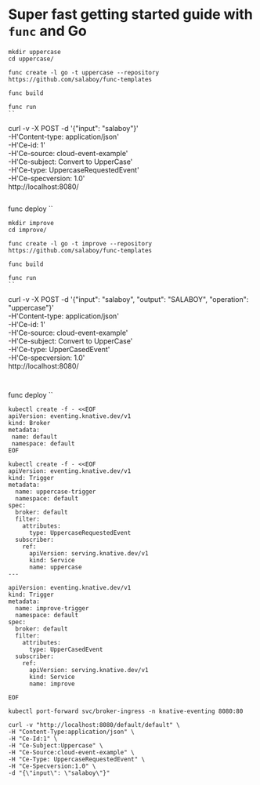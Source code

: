 # Super fast getting started guide with `func` and Go

```
mkdir uppercase
cd uppercase/
```

```
func create -l go -t uppercase --repository https://github.com/salaboy/func-templates
```

```
func build 
```

```
func run
``

```
curl -v -X POST -d '{"input": "salaboy"}' \
  -H'Content-type: application/json' \
  -H'Ce-id: 1' \
  -H'Ce-source: cloud-event-example' \
  -H'Ce-subject: Convert to UpperCase' \
  -H'Ce-type: UppercaseRequestedEvent' \
  -H'Ce-specversion: 1.0' \
  http://localhost:8080/
```

```
func deploy
``

```
mkdir improve
cd improve/
```

```
func create -l go -t improve --repository https://github.com/salaboy/func-templates
```

```
func build 
```

```
func run
``

```
curl -v -X POST -d '{"input": "salaboy", "output": "SALABOY", "operation": "uppercase"}' \
  -H'Content-type: application/json' \
  -H'Ce-id: 1' \
  -H'Ce-source: cloud-event-example' \
  -H'Ce-subject: Convert to UpperCase' \
  -H'Ce-type: UpperCasedEvent' \
  -H'Ce-specversion: 1.0' \
  http://localhost:8080/
```


```
func deploy
``


```
kubectl create -f - <<EOF
apiVersion: eventing.knative.dev/v1
kind: Broker
metadata:
 name: default
 namespace: default
EOF
```

```
kubectl create -f - <<EOF
apiVersion: eventing.knative.dev/v1
kind: Trigger
metadata:
  name: uppercase-trigger
  namespace: default
spec:
  broker: default
  filter:
    attributes:
      type: UppercaseRequestedEvent
  subscriber:
    ref:
      apiVersion: serving.knative.dev/v1
      kind: Service
      name: uppercase
--- 

apiVersion: eventing.knative.dev/v1
kind: Trigger
metadata:
  name: improve-trigger
  namespace: default
spec:
  broker: default
  filter:
    attributes:
      type: UpperCasedEvent
  subscriber:
    ref:
      apiVersion: serving.knative.dev/v1
      kind: Service
      name: improve

EOF
```

```
kubectl port-forward svc/broker-ingress -n knative-eventing 8080:80
```

```
curl -v "http://localhost:8080/default/default" \
-H "Content-Type:application/json" \
-H "Ce-Id:1" \
-H "Ce-Subject:Uppercase" \
-H "Ce-Source:cloud-event-example" \
-H "Ce-Type: UppercaseRequestedEvent" \
-H "Ce-Specversion:1.0" \
-d "{\"input\": \"salaboy\"}"

```
